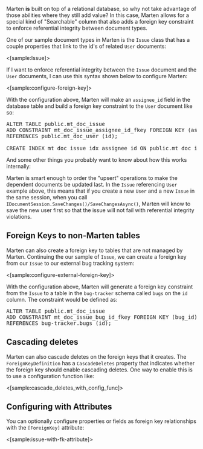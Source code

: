 <!--title: Foreign Keys-->

Marten **is** built on top of a relational database, so why not take advantage of those abilities
where they still add value? In this case, Marten allows for a special kind of "Searchable" column
that also adds a foreign key constraint to enforce referential integrity between document types.

One of our sample document types in Marten is the `Issue` class that has
a couple properties that link to the id's of related `User` documents:

<[sample:Issue]>

If I want to enforce referential integrity between the `Issue` document and the `User` documents,
I can use this syntax shown below to configure Marten:

<[sample:configure-foreign-key]>

With the configuration above, Marten will make an `assignee_id` field in the database table and build a
foreign key constraint to the `User` document like so:

<pre>
ALTER TABLE public.mt_doc_issue
ADD CONSTRAINT mt_doc_issue_assignee_id_fkey FOREIGN KEY (assignee_id)
REFERENCES public.mt_doc_user (id);

CREATE INDEX mt_doc_issue_idx_assignee_id ON public.mt_doc_issue ("assignee_id");
</pre>

And some other things you probably want to know about how this works internally:

Marten is smart enough to order the "upsert" operations to make the dependent documents be updated last.
In the `Issue` referencing `User` example above, this means that if you create a new `User` and a new
`Issue` in the same session, when you call `IDocumentSession.SaveChanges()/SaveChangesAsync()`, Marten will know
to save the new user first so that the issue will not fail with referential integrity violations.

## Foreign Keys to non-Marten tables

Marten can also create a foreign key to tables that are not managed by Marten. Continuing the our sample
of `Issue`, we can create a foreign key from our `Issue` to our external bug tracking system:

<[sample:configure-external-foreign-key]>

With the configuration above, Marten will generate a foreign key constraint from the `Issue` to a table in the 
`bug-tracker` schema called `bugs` on the `id` column.  The constraint would be defined as:

<pre>
ALTER TABLE public.mt_doc_issue
ADD CONSTRAINT mt_doc_issue_bug_id_fkey FOREIGN KEY (bug_id)
REFERENCES bug-tracker.bugs (id);
</pre>

## Cascading deletes

Marten can also cascade deletes on the foreign keys that it creates.  The `ForeignKeyDefinition` has a 
`CascadeDeletes` property that indicates whether the foreign key should enable cascading deletes.  One way
to enable this is to use a configuration function like:

<[sample:cascade_deletes_with_config_func]>

## Configuring with Attributes

You can optionally configure properties or fields as foreign key relationships with the `[ForeignKey]` attribute:

<[sample:issue-with-fk-attribute]>

